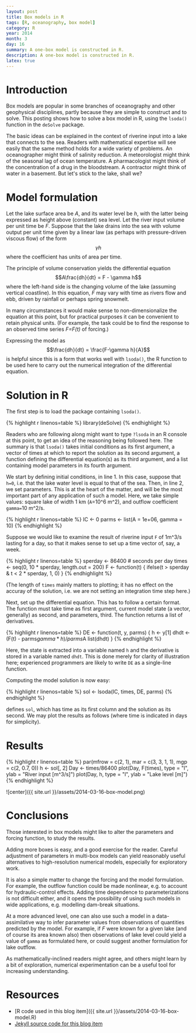 ```yaml
---
layout: post
title: Box models in R
tags: [R, oceanography, box model]
category: R
year: 2014
month: 3
day: 16
summary: A one-box model is constructed in R.
description: A one-box model is constructed in R.
latex: true
---
```


# Introduction

Box models are popular in some branches of oceanography and other geophysical disciplines, partly because they are simple to construct and to solve.  This posting shows how to solve a box model in R, using the ``lsoda()`` function in the ``deSolve`` package.

The basic ideas can be explained in the context of riverine input into a lake that connects to the sea.  Readers with mathematical expertise will see easily that the same method holds for a wide variety of problems. An oceanographer might think of salinity reduction.  A meteorologist might think of the seasonal lag of ocean temperature.  A pharmacologist might think of the concentration of a drug in the bloodstream.  A contractor might think of water in a basement.  But let's stick to the lake, shall we?


# Model formulation

Let the lake surface area be *A*, and its water level be *h*, with the latter being expressed as height above (constant) sea level.  Let the river input volume per unit time be *F*.   Suppose that the lake drains into the sea with volume output per unit time given by a linear law (as perhaps with pressure-driven viscous flow) of the form $$\gamma h$$ where the coefficient has units of area per time.



The principle of volume conservation yields the differential equation
$$A\frac{dh}{dt} = F - \gamma h$$
where the left-hand side is the changing volume of the lake (assuming vertical coastline).  In this equation, *F* may vary with time as rivers flow and ebb, driven by rainfall or perhaps spring snowmelt.

In many circumstances it would make sense to non-dimensionalize the equation at this point, but for practical purposes it can be convenient to retain physical units.  (For example, the task could be to find the response to an observed time series *F=F(t)* of forcing.)

Expressing the model as
$$\frac{dh}{dt} = \frac{F-\gamma h}{A}$$
is helpful since this is a form that works well with ``lsoda()``, the R function to be used here to carry out the numerical integration of the differential equation.



# Solution in R

The first step is to load the package containing ``lsoda()``.


{% highlight r linenos=table %}
library(deSolve)
{% endhighlight %}


Readers who are following along might want to type ``?lsoda`` in an R console at this point, to get an idea of the reasoning being followed here.  The summary is that ``lsoda()`` takes initial conditions as its first argument, a vector of times at which to report the solution as its second argument, a function defining the differential equation(s) as its third argument, and a list containing model parameters in its fourth argument.

We start by defining initial conditions, in line 1.  In this case, suppose that ``h=0``, i.e. that the lake water level is equal to that of the sea.  Then, in line 2, we set parameters.  This is at the heart of the matter, and will be the most important part of any application of such a model.  Here, we take simple values: square lake of width 1 km (``A``=10^6 m^2), and outflow coefficient ``gamma=``10 m^2/s.



{% highlight r linenos=table %}
IC <- 0
parms <- list(A = 1e+06, gamma = 10)
{% endhighlight %}


Suppose we would like to examine the result of riverine input ``F`` of 1m^3/s lasting for a day, so that it makes sense to set up a time vector of, say, a week.


{% highlight r linenos=table %}
sperday <- 86400  # seconds per day
times <- seq(0, 10 * sperday, length.out = 200)
F <- function(t) {
    ifelse(t > sperday & t < 2 * sperday, 1, 0)
}
{% endhighlight %}

(The length of ``times`` mainly matters to plotting; it has no effect on the accuray of the solution, i.e. we are not setting an integration time step here.)

Next, set up the differential equation.  This has to follow a certain format.  The function must take time as first argument, current model state (a vector, generally) as second, and parameters, third.  The function returns a list of derivatives.



{% highlight r linenos=table %}
DE <- function(t, y, parms) {
    h <- y[1]
    dhdt <- (F(t) - parms$gamma * h)/parms$A
    list(dhdt)
}
{% endhighlight %}

Here, the state is extracted into a variable named ``h`` and the derivative is stored in a variable named ``dhdt``.  This is done merely for clarity of illustration here; experienced programmers are likely to write ``DE`` as a single-line function.

Computing the model solution is now easy:

{% highlight r linenos=table %}
sol <- lsoda(IC, times, DE, parms)
{% endhighlight %}

defines ``sol``, which has time as its first column and the solution as its second.  We may plot the results as follows (where time is indicated in days for simplicity).

# Results


{% highlight r linenos=table %}
par(mfrow = c(2, 1), mar = c(3, 3, 1, 1), mgp = c(2, 0.7, 0))
h <- sol[, 2]
Day <- times/86400
plot(Day, F(times), type = "l", ylab = "River input [m^3/s]")
plot(Day, h, type = "l", ylab = "Lake level [m]")
{% endhighlight %}

![center]({{ site.url }}/assets/2014-03-16-box-model.png) 


# Conclusions

Those interested in box models might like to alter the parameters and forcing function, to study the results.  

Adding more boxes is easy, and a good exercise for the reader.  Careful adjustment of parameters in multi-box models can yield reasonably useful alternatives to high-resolution numerical models, especially for exploratory work.

It is also a simple matter to change the forcing and the model formulation.  For example, the outflow function could be made nonlinear, e.g. to account for hydraulic-control effects.  Adding time dependence to parameterizations is not difficult either, and it opens the possibility of using such models in wide applications, e.g. modelling dam-break situations.  

At a more advanced level, one can also use such a model in a data-assimilative way to infer parameter values from observations of quantities predicted by the model.  For example, if *F* were known for a given lake (and of course its area known also) then observations of lake level could yield a value of ``gamma`` as formulated here, or could suggest another formulation for lake outflow.

As mathematically-inclined readers might agree, and others might learn by a bit of exploration, numerical experimentation can be a useful tool for increasing understanding.

# Resources
* [R code used in this blog item]({{ site.url }}/assets/2014-03-16-box-model.R)
* [Jekyll source code for this blog item](https://raw.github.com/dankelley/dankelley.github.io/master/assets/2014-03-16-box-model.Rmd)
